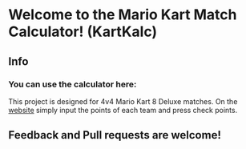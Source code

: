 <h1>Welcome to the Mario Kart Match Calculator! (KartKalc)</h1>
<h2>Info</h2>
<h3>You can use the calculator here: </h3>
<p>This project is designed for 4v4 Mario Kart 8 Deluxe matches. On the <a href="https://kartkalc.vercel.app/" target="_blank">website</a> simply input the points of each team and press check points.</p>
<h2>Feedback and Pull requests are welcome!</h2>
